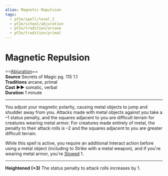 ```yaml
---
alias: Magnetic Repulsion
tags:
  - pf2e/spell/level_2
  - pf2e/school/abjuration
  - pf2e/tradition/arcane
  - pf2e/tradition/primal
---
```


# Magnetic Repulsion

==[Abjuration](Abjuration.md)==  
__Source__ Secrets of Magic pg. 115 1.1  
**Traditions** arcane, primal  
**Cast** ►► somatic, verbal  
**Duration** 1 minute

---

You adjust your magnetic polarity, causing metal objects to jump and shudder away from you. Attacks made with metal objects against you take a –1 status penalty, and the squares adjacent to you are difficult terrain for creatures wearing metal armor. For creatures made entirely of metal, the penalty to their attack rolls is –2 and the squares adjacent to you are greater difficult terrain.

While this spell is active, you require an additional Interact action before using a metal object (including to Strike with a metal weapon), and if you're wearing metal armor, you're [Slowed](Slowed.md) 1.

<hr>

**Heightened (+3)** The status penalty to attack rolls increases by 1.
